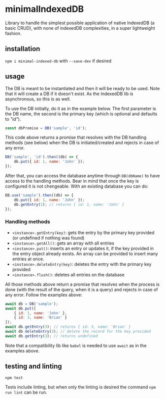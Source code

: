 # minimalIndexedDB

Library to handle the simplest possible application of native IndexedDB (a basic CRUD), with none of indexedDB complexities, in a super lightweight fashion.

## installation

`npm i minimal-indexed-db` with `--save-dev` if desired


## usage

The DB is meant to be instantiated and then it will be ready to be used. Note that it will create a DB if it doesn't exist. As the IndexedDB lib is asynchronous, so this is as well.

To use the DB initially, do it as in the example below. The first parameter is the DB name, the second is the primary key (which is optional and defaults to _"id"_).

```javascript
const dbPromise = DB('sample', 'id');
```

This code above returns a promise that resolves with the DB handling methods (see below) when the DB is initiated/created and rejects in case of any error.

```javascript
DB('sample', 'id').then((db) => {
    db.put({ id: 1, name: 'John' });
});
```

After that, you can access the database anytime through `DB(dbName)` to have access to the handling methods. Bear in mind that once the key is configured it is not chengeable. With an existing database you can do:

```javascript
DB.use('sample').then((db) => {
    db.put({ id: 1, name: 'John' });
    db.getEntry(1); // returns { id: 1, name: 'John' }
});
```

### Handling methods

- `<instance>.getEntry(key)`: gets the entry by the primary key provided (or undefined if nothing was found)
- `<instance>.getAll()`: gets an array with all entries
- `<instance>.put()`: inserts an entry or updates it, if the key provided in the entry object already exists. An array can be provided to insert many entries at once.
- `<instance>.deleteEntry(key)`: deletes the entry with the primary key provided
- `<instance>.flush()`: deletes all entries on the database

All those methods above return a promise that resolves when the process is done (with the result of the query, when it is a query) and rejects in case of any error. Follow the examples above:

```javascript
await db = DB('sample');
await db.put([
    { id: 1, name: 'John' },
    { id: 3, name: 'Brian' }
]);
await db.getEntry(3); // returns { id: 3, name: 'Brian' }
await db.deleteEntry(3); // delete the record for the key provided
await db.getEntry(3); // returns undefined
```

Note that a compatibility lib like `babel` is needed to use `await` as in the examples above.

## testing and linting

```
npm test
```
Tests include linting, but when only the linting is desired the command `npm run lint` can be run.